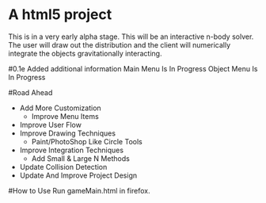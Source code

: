 # A html5 project
This is in a very early alpha stage. This will be an interactive n-body solver. The user will draw out the distribution and the client will numerically integrate the objects gravitationally interacting. 

#0.1e
Added additional information
Main Menu Is In Progress
Object Menu Is In Progress

#Road Ahead
* Add More Customization
    * Improve Menu Items
* Improve User Flow
* Improve Drawing Techniques
    * Paint/PhotoShop Like Circle Tools
* Improve Integration Techniques
    * Add Small & Large N Methods
* Update Collision Detection
* Update And Improve Project Design

#How to Use
Run gameMain.html in firefox.